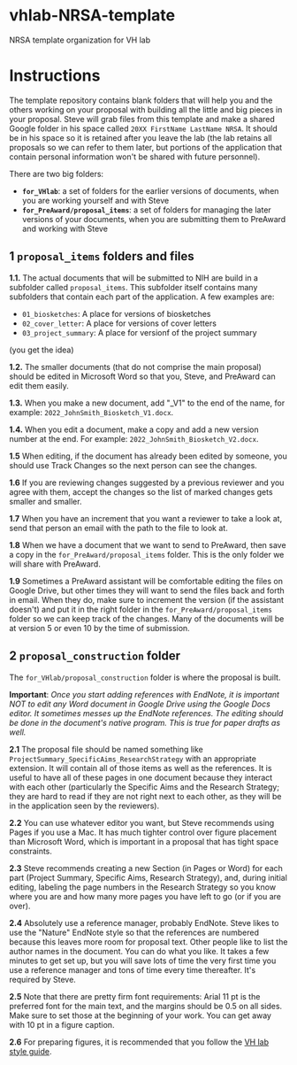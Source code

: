 # vhlab-NRSA-template
NRSA template organization for VH lab

# Instructions

The template repository contains blank folders that will help you and the others working on your proposal with building all the little and big pieces in your proposal. Steve will grab files from this template and make a shared Google folder in his space called `20XX FirstName LastName NRSA`. It should be in his space so it is retained after you leave the lab (the lab retains all proposals so we can refer to them later, but portions of the application that contain personal information won't be shared with future personnel).

There are two big folders:
- **`for_VHlab`**: a set of folders for the earlier versions of documents, when you are working yourself and with Steve
- **`for_PreAward/proposal_items`**: a set of folders for managing the later versions of your documents, when you are submitting them to PreAward and working with Steve

## 1 `proposal_items` folders and files

**1.1.** The actual documents that will be submitted to NIH are build in a subfolder called `proposal_items`. This subfolder itself
contains many subfolders that contain each part of the application. A few examples are:

- `01_biosketches`: A place for versions of biosketches
- `02_cover_letter`: A place for versions of cover letters
- `03_project_summary`: A place for versionf of the project summary

(you get the idea)

**1.2.** The smaller documents (that do not comprise the main proposal) should be edited in Microsoft Word so that you, Steve, and PreAward can edit them easily.

**1.3.** When you make a new document, add "_V1" to the end of the name, for example: `2022_JohnSmith_Biosketch_V1.docx`. 

**1.4.** When you edit a document, make a copy and add a new version number at the end.  For example: `2022_JohnSmith_Biosketch_V2.docx`.

**1.5** When editing, if the document has already been edited by someone, you should use Track Changes so the next person can see the changes. 

**1.6** If you are reviewing changes suggested by a previous reviewer and you agree with them, accept the changes so the list of marked changes gets smaller and smaller. 

**1.7** When you have an increment that you want a reviewer to take a look at, send that person an email with the path to the file to look at.

**1.8** When we have a document that we want to send to PreAward, then save a copy in the `for_PreAward/proposal_items` folder. This is the only folder we will share with PreAward.

**1.9** Sometimes a PreAward assistant will be comfortable editing the files on Google Drive, but other times they will want to send the files back and forth in email. When they do, make sure to increment the version (if the assistant doesn't) and put it in the right folder in the `for_PreAward/proposal_items` folder so we can keep track of the changes. Many of the documents will be at version 5 or even 10 by the time of submission.

## 2 `proposal_construction` folder

The `for_VHlab/proposal_construction` folder is where the proposal is built. 

**Important**: _Once you start adding references with EndNote, it is important NOT to edit any Word document in Google Drive using the Google Docs editor. It sometimes messes up the EndNote references. The editing should be done in the document's native program. This is true for paper drafts as well._

**2.1** The proposal file should be named something like `ProjectSummary_SpecificAims_ResearchStrategy` with an appropriate extension. It will contain all of those items as well as the references. It is useful to have all of these pages in one document because they interact with each other (particularly the Specific Aims and the Research Strategy; they are hard to read if they are not right next to each other, as they will be in the application seen by the reviewers).

**2.2** You can use whatever editor you want, but Steve recommends using Pages if you use a Mac. It has much tighter control over figure placement than Microsoft Word, which is important in a proposal that has tight space constraints. 

**2.3** Steve recommends creating a new Section (in Pages or Word) for each part (Project Summary, Specific Aims, Research Strategy), and, during initial editing, labeling the page numbers in the Research Strategy so you know where you are and how many more pages you have left to go (or if you are over).

**2.4** Absolutely use a reference manager, probably EndNote. Steve likes to use the "Nature" EndNote style so that the references are numbered because this leaves more room for proposal text. Other people like to list the author names in the document. You can do what you like. It takes a few minutes to get set up, but you will save lots of time the very first time you use a reference manager and tons of time every time thereafter. It's required by Steve.

**2.5** Note that there are pretty firm font requirements: Arial 11 pt is the preferred font for the main text, and the margins should be 0.5 on all sides. Make sure to set those at the beginning of your work. You can get away with 10 pt in a figure caption.

**2.6** For preparing figures, it is recommended that you follow the [VH lab style guide](https://wiki.vhlab.org/techniques-and-tricks/figures).



